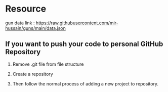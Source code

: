 # Resource

gun data link : https://raw.githubusercontent.com/mir-hussain/guns/main/data.json

## If you want to push your code to personal GitHub Repository 

1. Remove .git file from file structure

2. Create a repository

3. Then follow the normal process of adding a new project to repository. 
